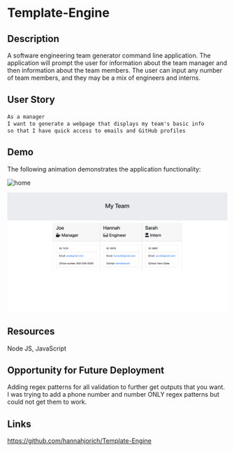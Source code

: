 # Template-Engine

## Description

A software engineering team generator command line application. The application will prompt the user for information about the team manager and then information about the team members. The user can input any number of team members, and they may be a mix of engineers and interns.


## User Story

```
As a manager
I want to generate a webpage that displays my team's basic info
so that I have quick access to emails and GitHub profiles
```

## Demo 

The following animation demonstrates the application functionality:

![home](https://github.com/hannahjorich/Template-Engine/blob/master/assets/app.gif)

![home](./assets/teamimage.png)

## Resources 

Node JS, JavaScript

## Opportunity for Future Deployment 

Adding regex patterns for all validation to further get outputs that you want. I was trying to add a phone number and number ONLY regex patterns but could not get them to work. 

## Links

https://github.com/hannahjorich/Template-Engine

